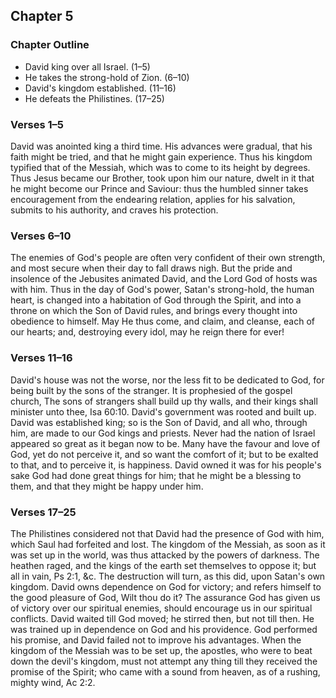 ## Chapter 5

### Chapter Outline

- David king over all Israel. (1–5)
- He takes the strong-hold of Zion. (6–10)
- David's kingdom established. (11–16)
- He defeats the Philistines. (17–25)

### Verses 1–5

David was anointed king a third time. His advances were gradual, that his faith might be tried, and that he might gain experience. Thus his kingdom typified that of the Messiah, which was to come to its height by degrees. Thus Jesus became our Brother, took upon him our nature, dwelt in it that he might become our Prince and Saviour: thus the humbled sinner takes encouragement from the endearing relation, applies for his salvation, submits to his authority, and craves his protection.

### Verses 6–10

The enemies of God's people are often very confident of their own strength, and most secure when their day to fall draws nigh. But the pride and insolence of the Jebusites animated David, and the Lord God of hosts was with him. Thus in the day of God's power, Satan's strong-hold, the human heart, is changed into a habitation of God through the Spirit, and into a throne on which the Son of David rules, and brings every thought into obedience to himself. May He thus come, and claim, and cleanse, each of our hearts; and, destroying every idol, may he reign there for ever!

### Verses 11–16

David's house was not the worse, nor the less fit to be dedicated to God, for being built by the sons of the stranger. It is prophesied of the gospel church, The sons of strangers shall build up thy walls, and their kings shall minister unto thee, Isa 60:10. David's government was rooted and built up. David was established king; so is the Son of David, and all who, through him, are made to our God kings and priests. Never had the nation of Israel appeared so great as it began now to be. Many have the favour and love of God, yet do not perceive it, and so want the comfort of it; but to be exalted to that, and to perceive it, is happiness. David owned it was for his people's sake God had done great things for him; that he might be a blessing to them, and that they might be happy under him.

### Verses 17–25

The Philistines considered not that David had the presence of God with him, which Saul had forfeited and lost. The kingdom of the Messiah, as soon as it was set up in the world, was thus attacked by the powers of darkness. The heathen raged, and the kings of the earth set themselves to oppose it; but all in vain, Ps 2:1, &c. The destruction will turn, as this did, upon Satan's own kingdom. David owns dependence on God for victory; and refers himself to the good pleasure of God, Wilt thou do it? The assurance God has given us of victory over our spiritual enemies, should encourage us in our spiritual conflicts. David waited till God moved; he stirred then, but not till then. He was trained up in dependence on God and his providence. God performed his promise, and David failed not to improve his advantages. When the kingdom of the Messiah was to be set up, the apostles, who were to beat down the devil's kingdom, must not attempt any thing till they received the promise of the Spirit; who came with a sound from heaven, as of a rushing, mighty wind, Ac 2:2.

